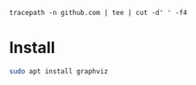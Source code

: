 ```
tracepath -n github.com | tee | cut -d' ' -f4
```

# Install 
```bash
sudo apt install graphviz
```
